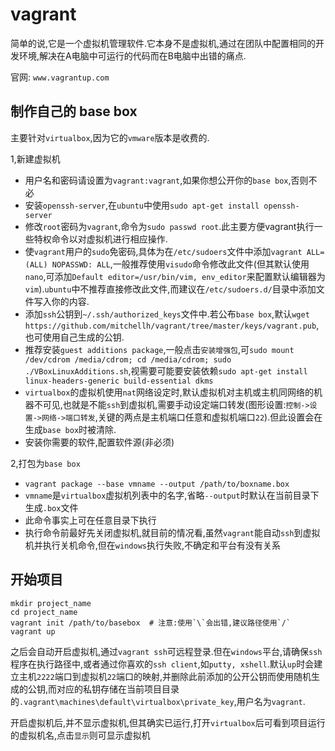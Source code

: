 # vagrant

简单的说,它是一个虚拟机管理软件.它本身不是虚拟机,通过在团队中配置相同的开发环境,解决在A电脑中可运行的代码而在B电脑中出错的痛点.

官网: `www.vagrantup.com`

## 制作自己的 base box

主要针对`virtualbox`,因为它的`vmware`版本是收费的.

1,新建虚拟机
* 用户名和密码请设置为`vagrant:vagrant`,如果你想公开你的`base box`,否则不必
* 安装`openssh-server`,在`ubuntu`中使用`sudo apt-get install openssh-server`
* 修改`root`密码为`vagrant`,命令为`sudo passwd root`.此主要方便vagrant执行一些特权命令以对虚拟机进行相应操作.
* 使`vagrant`用户的`sudo`免密码,具体为在`/etc/sudoers`文件中添加`vagrant ALL=(ALL) NOPASSWD: ALL`,一般推荐使用`visudo`命令修改此文件(但其默认使用`nano`,可添加`Default editor=/usr/bin/vim, env_editor`来配置默认编辑器为`vim`).`ubuntu`中不推荐直接修改此文件,而建议在`/etc/sudoers.d/`目录中添加文件写入你的内容.
* 添加`ssh`公钥到`~/.ssh/authorized_keys`文件中.若公布`base box`,默认`wget https://github.com/mitchellh/vagrant/tree/master/keys/vagrant.pub`,也可使用自己生成的公钥.
* 推荐安装`guest additions package`,一般点击`安装增强包`,可`sudo mount /dev/cdrom /media/cdrom; cd /media/cdrom; sudo ./VBoxLinuxAdditions.sh`,视需要可能要安装依赖`sudo apt-get install linux-headers-generic build-essential dkms`
* `virtualbox`的虚拟机使用`nat`网络设定时,默认虚拟机对主机或主机同网络的机器不可见,也就是不能`ssh`到虚拟机,需要手动设定端口转发(图形设置:`控制->设置->网络->端口转发`,关键的两点是主机端口任意和虚拟机端口`22`).但此设置会在生成`base box`时被清除.
* 安装你需要的软件,配置软件源(非必须)

2,打包为`base box`
* `vagrant package --base vmname --output /path/to/boxname.box`
* `vmname`是`virtualbox`虚拟机列表中的名字,省略`--output`时默认在当前目录下生成`.box`文件
* 此命令事实上可在任意目录下执行
* 执行命令前最好先关闭虚拟机,就目前的情况看,虽然`vagrant`能自动`ssh`到虚拟机并执行关机命令,但在`windows`执行失败,不确定和平台有没有关系

## 开始项目

```dos
mkdir project_name
cd project_name
vagrant init /path/to/basebox  # 注意:使用`\`会出错,建议路径使用`/`
vagrant up
```

之后会自动开启虚拟机,通过`vagrant ssh`可远程登录.但在`windows`平台,请确保`ssh`程序在执行路径中,或者通过你喜欢的`ssh client`,如`putty, xshell`.默认`up`时会建立主机`2222`端口到虚拟机`22`端口的映射,并删除此前添加的公开公钥而使用随机生成的公钥,而对应的私钥存储在当前项目目录的`.vagrant\machines\default\virtualbox\private_key`,用户名为`vagrant`.

开启虚拟机后,并不显示虚拟机,但其确实已运行,打开`virtualbox`后可看到项目运行的虚拟机名,点击`显示`则可显示虚拟机